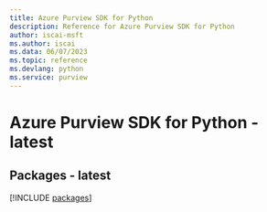 ```yaml
---
title: Azure Purview SDK for Python
description: Reference for Azure Purview SDK for Python
author: iscai-msft
ms.author: iscai
ms.data: 06/07/2023
ms.topic: reference
ms.devlang: python
ms.service: purview
---
```

# Azure Purview SDK for Python - latest
## Packages - latest
[!INCLUDE [packages](purview-index.md)]